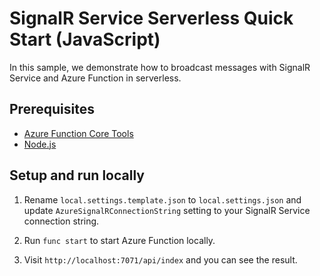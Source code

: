 # SignalR Service Serverless Quick Start (JavaScript)

In this sample, we demonstrate how to broadcast messages with SignalR Service and Azure Function in serverless.

## Prerequisites

* [Azure Function Core Tools](https://review.docs.microsoft.com/azure/azure-functions/functions-run-local?tabs=windows%2Ccsharp%2Cbash&branch=pr-en-us-162554#v2)
* [Node.js](https://nodejs.org/en/download/)

## Setup and run locally

1. Rename `local.settings.template.json` to `local.settings.json` and update `AzureSignalRConnectionString` setting to your SignalR Service connection string.

1. Run `func start` to start Azure Function locally.

1. Visit `http://localhost:7071/api/index` and you can see the result.
